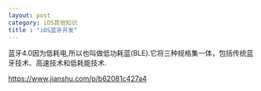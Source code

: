 ```yaml
---
layout: post
category: iOS其他知识
title : "iOS蓝牙开发"
---
```


蓝牙4.0因为低耗电,所以也叫做低功耗蓝(BLE).它将三种规格集一体，包括传统蓝牙技术、高速技术和低耗能技术.







https://www.jianshu.com/p/b62081c427a4